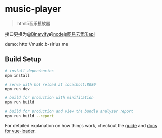 # music-player

> html5音乐模放器

接口更换为[@Binaryify](https://github.com/Binaryify)的[nodejs网易云音乐api](https://github.com/Binaryify/NeteaseCloudMusicApi)

demo: http://music.b-sirius.me

## Build Setup

``` bash
# install dependencies
npm install

# serve with hot reload at localhost:8080
npm run dev

# build for production with minification
npm run build

# build for production and view the bundle analyzer report
npm run build --report
```

For detailed explanation on how things work, checkout the [guide](http://vuejs-templates.github.io/webpack/) and [docs for vue-loader](http://vuejs.github.io/vue-loader).
